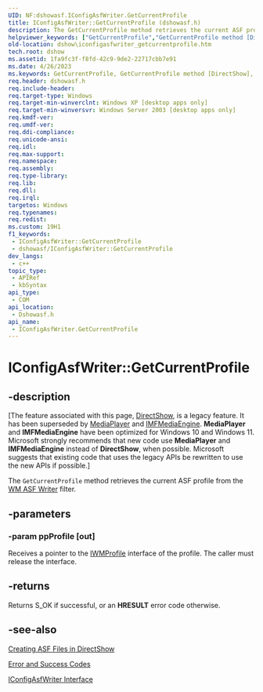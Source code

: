 ```yaml
---
UID: NF:dshowasf.IConfigAsfWriter.GetCurrentProfile
title: IConfigAsfWriter::GetCurrentProfile (dshowasf.h)
description: The GetCurrentProfile method retrieves the current ASF profile from the WM ASF Writer filter.
helpviewer_keywords: ["GetCurrentProfile","GetCurrentProfile method [DirectShow]","GetCurrentProfile method [DirectShow]","IConfigAsfWriter interface","IConfigAsfWriter interface [DirectShow]","GetCurrentProfile method","IConfigAsfWriter.GetCurrentProfile","IConfigAsfWriter::GetCurrentProfile","IConfigAsfWriterGetCurrentProfile","dshow.iconfigasfwriter_getcurrentprofile","dshowasf/IConfigAsfWriter::GetCurrentProfile"]
old-location: dshow\iconfigasfwriter_getcurrentprofile.htm
tech.root: dshow
ms.assetid: 1fa9fc3f-f8fd-42c9-9de2-22717cbb7e91
ms.date: 4/26/2023
ms.keywords: GetCurrentProfile, GetCurrentProfile method [DirectShow], GetCurrentProfile method [DirectShow],IConfigAsfWriter interface, IConfigAsfWriter interface [DirectShow],GetCurrentProfile method, IConfigAsfWriter.GetCurrentProfile, IConfigAsfWriter::GetCurrentProfile, IConfigAsfWriterGetCurrentProfile, dshow.iconfigasfwriter_getcurrentprofile, dshowasf/IConfigAsfWriter::GetCurrentProfile
req.header: dshowasf.h
req.include-header: 
req.target-type: Windows
req.target-min-winverclnt: Windows XP [desktop apps only]
req.target-min-winversvr: Windows Server 2003 [desktop apps only]
req.kmdf-ver: 
req.umdf-ver: 
req.ddi-compliance: 
req.unicode-ansi: 
req.idl: 
req.max-support: 
req.namespace: 
req.assembly: 
req.type-library: 
req.lib: 
req.dll: 
req.irql: 
targetos: Windows
req.typenames: 
req.redist: 
ms.custom: 19H1
f1_keywords:
 - IConfigAsfWriter::GetCurrentProfile
 - dshowasf/IConfigAsfWriter::GetCurrentProfile
dev_langs:
 - c++
topic_type:
 - APIRef
 - kbSyntax
api_type:
 - COM
api_location:
 - Dshowasf.h
api_name:
 - IConfigAsfWriter.GetCurrentProfile
---
```


# IConfigAsfWriter::GetCurrentProfile


## -description

\[The feature associated with this page, [DirectShow](/windows/win32/directshow/directshow), is a legacy feature. It has been superseded by [MediaPlayer](/uwp/api/Windows.Media.Playback.MediaPlayer) and [IMFMediaEngine](/windows/win32/api/mfmediaengine/nn-mfmediaengine-imfmediaengine). **MediaPlayer** and **IMFMediaEngine** have been optimized for Windows 10 and Windows 11. Microsoft strongly recommends that new code use **MediaPlayer** and **IMFMediaEngine** instead of **DirectShow**, when possible. Microsoft suggests that existing code that uses the legacy APIs be rewritten to use the new APIs if possible.\]

The <code>GetCurrentProfile</code> method retrieves the current ASF profile from the <a href="/windows/desktop/DirectShow/wm-asf-writer-filter">WM ASF Writer</a> filter.

## -parameters

### -param ppProfile [out]

Receives a pointer to the <a href="/windows/desktop/wmformat/iwmprofile">IWMProfile</a> interface of the profile. The caller must release the interface.

## -returns

Returns S_OK if successful, or an <b>HRESULT</b> error code otherwise.

## -see-also

<a href="/windows/desktop/DirectShow/creating-asf-files-in-directshow">Creating ASF Files in DirectShow</a>



<a href="/windows/desktop/DirectShow/error-and-success-codes">Error and Success Codes</a>



<a href="/windows/desktop/api/dshowasf/nn-dshowasf-iconfigasfwriter">IConfigAsfWriter Interface</a>